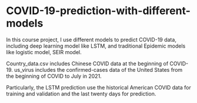 # COVID-19-prediction-with-different-models
In this course project, I use different models to predict COVID-19 data, including deep learning model like LSTM, and traditional Epidemic models like logistic model, SEIR model.

Country_data.csv includes Chinese COVID data at the beginning of COVID-19. us_virus includes the confirmed-cases data of the United States from the beginning of COVID to July in 2021. 

Particularly, the LSTM prediction use the historical American COVID data for training and validation and the last twenty days for prediction.  
